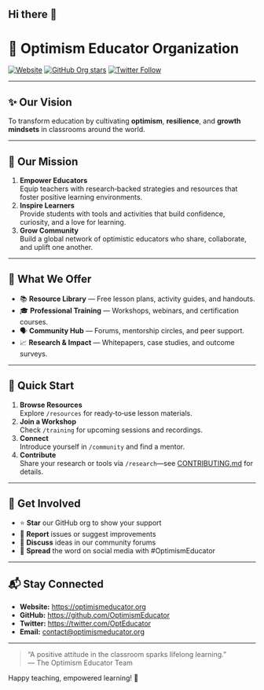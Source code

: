 ## Hi there 👋

# 🌟 Optimism Educator Organization

[![Website](https://img.shields.io/website?url=https%3A%2F%2Foptimismeducator.org)]([https://optimismeducator.org](https://www.youtube.com/@optimismeducator)) [![GitHub Org stars](https://img.shields.io/github/stars/OptimismEducator?style=social)](https://github.com/OptimismEducator) [![Twitter Follow](https://img.shields.io/twitter/follow/OptEducator?style=social)](https://twitter.com/OptEducator)

---

## ✨ Our Vision

To transform education by cultivating **optimism**, **resilience**, and **growth mindsets** in classrooms around the world.

---

## 🎯 Our Mission

1. **Empower Educators**  
   Equip teachers with research‑backed strategies and resources that foster positive learning environments.  
2. **Inspire Learners**  
   Provide students with tools and activities that build confidence, curiosity, and a love for learning.  
3. **Grow Community**  
   Build a global network of optimistic educators who share, collaborate, and uplift one another.

---

## 🚀 What We Offer

- 📚 **Resource Library** — Free lesson plans, activity guides, and handouts.  
- 🎓 **Professional Training** — Workshops, webinars, and certification courses.  
- 🗣️ **Community Hub** — Forums, mentorship circles, and peer support.  
- 📈 **Research & Impact** — Whitepapers, case studies, and outcome surveys.

---

## 🏁 Quick Start

1. **Browse Resources**  
   Explore `/resources` for ready‑to‑use lesson materials.  
2. **Join a Workshop**  
   Check `/training` for upcoming sessions and recordings.  
3. **Connect**  
   Introduce yourself in `/community` and find a mentor.  
4. **Contribute**  
   Share your research or tools via `/research`—see [CONTRIBUTING.md](CONTRIBUTING.md) for details.

---

## 🤝 Get Involved

- ⭐ **Star** our GitHub org to show your support  
- 🐛 **Report** issues or suggest improvements  
- 💬 **Discuss** ideas in our community forums  
- 📢 **Spread** the word on social media with #OptimismEducator

---

## 📬 Stay Connected

- **Website:** https://optimismeducator.org  
- **GitHub:** https://github.com/OptimismEducator  
- **Twitter:** https://twitter.com/OptEducator  
- **Email:** contact@optimismeducator.org  

---

> “A positive attitude in the classroom sparks lifelong learning.”  
> — The Optimism Educator Team

Happy teaching, empowered learning! 🌱  

<!--

**Here are some ideas to get you started:**

🙋‍♀️ A short introduction - what is your organization all about?
🌈 Contribution guidelines - how can the community get involved?
👩‍💻 Useful resources - where can the community find your docs? Is there anything else the community should know?
🍿 Fun facts - what does your team eat for breakfast?
🧙 Remember, you can do mighty things with the power of [Markdown](https://docs.github.com/github/writing-on-github/getting-started-with-writing-and-formatting-on-github/basic-writing-and-formatting-syntax)
-->
